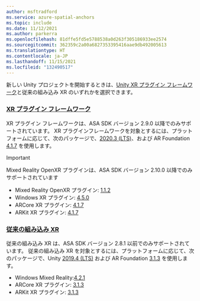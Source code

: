 ```yaml
---
author: msftradford
ms.service: azure-spatial-anchors
ms.topic: include
ms.date: 11/12/2021
ms.author: parkerra
ms.openlocfilehash: 81dffe5fd5e5788538a0d263f305186933ee2574
ms.sourcegitcommit: 362359c2a00a6827353395416aae9db492005613
ms.translationtype: HT
ms.contentlocale: ja-JP
ms.lasthandoff: 11/15/2021
ms.locfileid: "132490517"
---
```

新しい Unity プロジェクトを開始するときは、[Unity XR プラグイン フレームワーク](https://docs.unity3d.com/Manual/XRPluginArchitecture.html)と従来の組み込み XR のいずれかを選択できます。

### <a name="xr-plug-in-framework"></a>[XR プラグイン フレームワーク](#tab/xr-plugin-framework)

XR プラグイン フレームワークは、ASA SDK バージョン 2.9.0 以降でのみサポートされています。 XR プラグインフレームワークを対象とするには、プラットフォームに応じて、次のパッケージで、[2020.3 (LTS)](https://unity3d.com/unity/whats-new/2020.3.0)、および AR Foundation [4.1.7](https://docs.unity3d.com/Packages/com.unity.xr.arfoundation@4.1/manual/index.html) を使用します。
> [!IMPORTANT]
> Mixed Reality OpenXR プラグインは、ASA SDK バージョン 2.10.0 以降でのみサポートされています
- Mixed Reality OpenXR プラグイン: [1.1.2](/windows/mixed-reality/develop/unity/xr-project-setup?tabs=openxr)
- Windows XR プラグイン: [4.5.0](https://docs.unity3d.com/Packages/com.unity.xr.windowsmr@4.5/manual/index.html)
- ARCore XR プラグイン: [4.1.7](https://docs.unity3d.com/Packages/com.unity.xr.arcore@4.1/manual/index.html)
- ARKit XR プラグイン: [4.1.7](https://docs.unity3d.com/Packages/com.unity.xr.arkit@4.1/manual/index.html)

### <a name="legacy-built-in-xr"></a>[従来の組み込み XR](#tab/legacy-built-in-xr)

従来の組み込み XR は、ASA SDK バージョン 2.8.1 以前でのみサポートされています。 従来の組み込み XR を対象とするには、プラットフォームに応じて、次のパッケージで、Unity [2019.4 (LTS)](https://unity.com/releases/2019-lts) および AR Foundation [3.1.3](https://docs.unity3d.com/Packages/com.unity.xr.arfoundation@3.1/manual/index.html) を使用します。
- Windows Mixed Reality:[4.2.1](https://docs.unity3d.com/Packages/com.unity.xr.windowsmr.metro@4.2/manual/index.html)
- ARCore XR プラグイン: [3.1.3](https://docs.unity3d.com/Packages/com.unity.xr.arcore@3.1/manual/index.html)
- ARKit XR プラグイン: [3.1.3](https://docs.unity3d.com/Packages/com.unity.xr.arkit@3.1/manual/index.html)